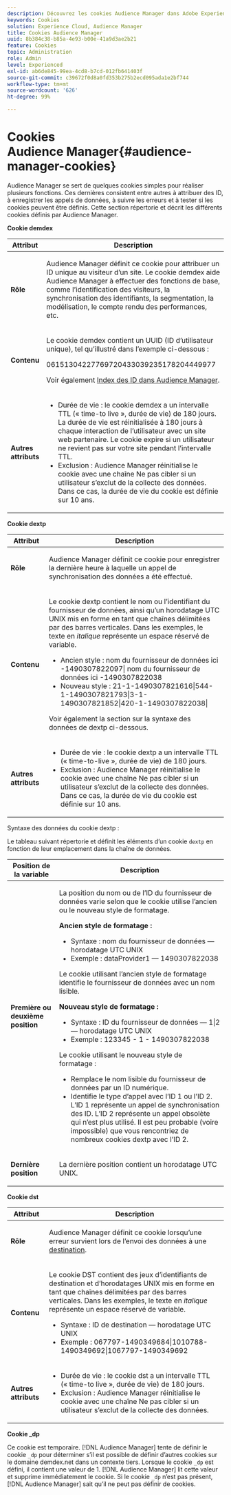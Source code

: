 ```yaml
---
description: Découvrez les cookies Audience Manager dans Adobe Experience Cloud.
keywords: Cookies
solution: Experience Cloud, Audience Manager
title: Cookies Audience Manager
uuid: 8b384c38-b85a-4e93-b00e-41a9d3ae2b21
feature: Cookies
topic: Administration
role: Admin
level: Experienced
exl-id: ab6de845-99ea-4cd8-b7cd-012fb641403f
source-git-commit: c39672f0d8a0fd353b275b2ecd095ada1e2bf744
workflow-type: tm+mt
source-wordcount: '626'
ht-degree: 99%

---
```


# Cookies Audience Manager{#audience-manager-cookies}

Audience Manager se sert de quelques cookies simples pour réaliser plusieurs fonctions. Ces dernières consistent entre autres à attribuer des ID, à enregistrer les appels de données, à suivre les erreurs et à tester si les cookies peuvent être définis. Cette section répertorie et décrit les différents cookies définis par Audience Manager.

**Cookie demdex**

<table id="table_1CCF7EA2BC9E421F8DEECA5F611E33F6"> 
 <thead> 
  <tr> 
   <th colname="col1" class="entry"> Attribut </th> 
   <th colname="col2" class="entry"> Description </th> 
  </tr> 
 </thead>
 <tbody> 
  <tr> 
   <td colname="col1"> <p> <b>Rôle</b> </p> </td> 
   <td colname="col2"> <p> <span class="keyword"> Audience Manager</span> définit ce cookie pour attribuer un ID unique au visiteur d’un site. Le cookie <span class="wintitle">demdex</span> aide <span class="keyword">Audience Manager</span> à effectuer des fonctions de base, comme l’identification des visiteurs, la synchronisation des identifiants, la segmentation, la modélisation, le compte rendu des performances, etc. </p> </td> 
  </tr> 
  <tr> 
   <td colname="col1"> <p> <b>Contenu</b> </p> </td> 
   <td colname="col2"> <p>Le cookie <span class="wintitle">demdex</span> contient un UUID (ID d’utilisateur unique), tel qu’illustré dans l’exemple ci-dessous : </p> <p> <span class="codeph"> 06151304227769720433039235178204449977 </span> </p> <p>Voir également <a href="https://experienceleague.adobe.com/docs/audience-manager/user-guide/reference/ids-in-aam.html?lang=fr" format="https" scope="external">Index des ID dans Audience Manager</a>. </p> </td> 
  </tr> 
  <tr> 
   <td colname="col1"> <p> <b>Autres attributs</b> </p> </td> 
   <td colname="col2"> <p> 
     <ul id="ul_11291DA87C5045E880034E06C863BCDA"> 
      <li id="li_40C30A06A12449A4A8748621223CA71B">Durée de vie : le cookie <span class="wintitle">demdex</span> a un intervalle TTL (« time-to live », durée de vie) de 180 jours. La durée de vie est réinitialisée à 180 jours à chaque interaction de l’utilisateur avec un site web partenaire. Le cookie expire si un utilisateur ne revient pas sur votre site pendant l’intervalle TTL. </li> 
      <li id="li_A589EDA2198249829207A183872EF1FF">Exclusion : <span class="keyword">Audience Manager</span> réinitialise le cookie avec une chaîne <span class="codeph">Ne pas cibler</span> si un utilisateur s’exclut de la collecte des données. Dans ce cas, la durée de vie du cookie est définie sur 10 ans. </li> 
     </ul> </p> </td> 
  </tr> 
 </tbody> 
</table>

**Cookie dextp**

<table id="table_7343C9C9ADD24D3FA693ECC76E4A4045"> 
 <thead> 
  <tr> 
   <th colname="col1" class="entry"> Attribut </th> 
   <th colname="col2" class="entry"> Description </th> 
  </tr> 
 </thead>
 <tbody> 
  <tr> 
   <td colname="col1"> <p> <b>Rôle</b> </p> </td> 
   <td colname="col2"> <p> <span class="keyword"> Audience Manager</span> définit ce cookie pour enregistrer la dernière heure à laquelle un appel de synchronisation des données a été effectué. </p> </td> 
  </tr> 
  <tr> 
   <td colname="col1"> <p> <b>Contenu</b> </p> </td> 
   <td colname="col2"> <p>Le cookie <span class="wintitle">dextp</span> contient le nom ou l’identifiant du fournisseur de données, ainsi qu’un horodatage UTC UNIX mis en forme en tant que chaînes délimitées par des barres verticales. Dans les exemples, le texte en <i>italique</i> représente un espace réservé de variable. </p> <p> 
     <ul id="ul_80D0BC3FCF06470991E12712401D784A"> 
      <li id="li_03747A433CEB4756A26CD866E716B89D">Ancien style : <span class="codeph"> <span class="varname"> nom du fournisseur de données ici </span>-1490307822097| <span class="varname"> nom du fournisseur de données ici </span>-1490307822038 </span> </li> 
      <li id="li_79E7000E82DB4ADA9E9887B017343B2D">Nouveau style : <span class="codeph">21-1-1490307821616|544-1-1490307821793|3-1-1490307821852|420-1-1490307822038| </span> </li> 
     </ul> </p> <p>Voir également la section sur la syntaxe des données de dextp ci-dessous. </p> </td> 
  </tr> 
  <tr> 
   <td colname="col1"> <p> <b>Autres attributs</b> </p> </td> 
   <td colname="col2"> <p> 
     <ul id="ul_4922AC2CD55D4C888A6FBEB22F8B889B"> 
      <li id="li_91A68C44E53840379C2ACDED25468735">Durée de vie : le cookie <span class="wintitle">dextp</span> a un intervalle TTL (« time-to-live », durée de vie) de 180 jours. </li> 
      <li id="li_6B8C674EFAAC4DABA0A640CF29247F99">Exclusion : <span class="keyword">Audience Manager</span> réinitialise le cookie avec une chaîne <span class="codeph">Ne pas cibler</span> si un utilisateur s’exclut de la collecte des données. Dans ce cas, la durée de vie du cookie est définie sur 10 ans. </li> 
     </ul> </p> </td> 
  </tr> 
 </tbody> 
</table>

Syntaxe des données du cookie dextp :

Le tableau suivant répertorie et définit les éléments d’un cookie `dextp` en fonction de leur emplacement dans la chaîne de données.

<table id="table_BE00604B97F24F5A94AA4F566063D785"> 
 <thead> 
  <tr> 
   <th colname="col1" class="entry"> Position de la variable </th> 
   <th colname="col2" class="entry"> Description </th> 
  </tr> 
 </thead>
 <tbody> 
  <tr> 
   <td colname="col1"> <p> <b>Première ou deuxième position</b> </p> </td> 
   <td colname="col2"> <p>La position du nom ou de l’ID du fournisseur de données varie selon que le cookie utilise l’ancien ou le nouveau style de formatage. </p> <p> <b>Ancien style de formatage :</b> </p> <p> 
     <ul id="ul_5BFBF40E3FE849CA859030F2D070FDF6"> 
      <li id="li_E8F4DC0CB15B472ABE9892B3A61D7F77">Syntaxe : <span class="codeph"> <span class="varname"> nom du fournisseur de données </span> — <span class="varname"> horodatage UTC UNIX </span> </span> </li> 
      <li id="li_7CD8B101156140F49EA97B18E9591402">Exemple : <span class="codeph"> dataProvider1 — 1490307822038 </span> </li> 
     </ul> </p> <p>Le cookie utilisant l’ancien style de formatage identifie le fournisseur de données avec un nom lisible. </p> <p> <b>Nouveau style de formatage :</b> </p> <p> 
     <ul id="ul_AC6225CA781746148C125F21DFED1ED9"> 
      <li id="li_29C4B52E398B4EA28944980A15B05A57">Syntaxe : <span class="codeph"> <span class="varname"> ID du fournisseur de données </span> — 1|2 — <span class="varname"> horodatage UTC UNIX </span> </span> </li> 
      <li id="li_3BF30CA5FED242DF96E0B54AFC64B06F">Exemple : <span class="codeph"> 123345 - 1 - 1490307822038 </span> </li> 
     </ul> </p> <p>Le cookie utilisant le nouveau style de formatage : </p> <p> 
     <ul id="ul_F05A91A455FA44C7A71186C0C9E31630"> 
      <li id="li_A8C9638173684359BABC4207845A4F48">Remplace le nom lisible du fournisseur de données par un ID numérique. </li> 
      <li id="li_28F1E2DB24904E53BE9718AD788CE61E">Identifie le type d’appel avec l’ID 1 ou l’ID 2. L’ID 1 représente un appel de synchronisation des ID. L’ID 2 représente un appel obsolète qui n’est plus utilisé. Il est peu probable (voire impossible) que vous rencontriez de nombreux cookies dextp avec l’ID 2. </li> 
     </ul> </p> </td> 
  </tr> 
  <tr> 
   <td colname="col1"> <p> <b>Dernière position</b> </p> </td> 
   <td colname="col2"> <p>La dernière position contient un horodatage UTC UNIX. </p> </td> 
  </tr> 
 </tbody> 
</table>

**Cookie dst**

<table id="table_83AE9B6350C6408BAECD9FCF33022B98"> 
 <thead> 
  <tr> 
   <th colname="col1" class="entry"> Attribut </th> 
   <th colname="col2" class="entry"> Description </th> 
  </tr> 
 </thead>
 <tbody> 
  <tr> 
   <td colname="col1"> <p> <b>Rôle</b> </p> </td> 
   <td colname="col2"> <p> <span class="keyword"> Audience Manager</span> définit ce cookie lorsqu’une erreur survient lors de l’envoi des données à une <a href="https://experienceleague.adobe.com/docs/audience-manager/user-guide/features/destinations/destinations.html" format="https" scope="external">destination</a>. </p> </td> 
  </tr> 
  <tr> 
   <td colname="col1"> <p> <b>Contenu</b> </p> </td> 
   <td colname="col2"> <p> Le cookie <span class="wintitle">DST</span> contient des jeux d’identifiants de destination et d’horodatages UNIX mis en forme en tant que chaînes délimitées par des barres verticales. Dans les exemples, le texte en <i>italique</i> représente un espace réservé de variable. </p> <p> 
     <ul id="ul_CE98076A02DA413486C1D341E9806889"> 
      <li id="li_850209D956644749B98C7A208C825C15">Syntaxe : <span class="codeph"> <span class="varname"> ID de destination </span> — <span class="varname"> horodatage UTC UNIX </span> </span> </li> 
      <li id="li_4A22152C70844733982230EBF7B9EB78">Exemple : <span class="codeph">067797-1490349684|1010788-1490349692|1067797-1490349692 </span> </li> 
     </ul> </p> </td> 
  </tr> 
  <tr> 
   <td colname="col1"> <p> <b>Autres attributs</b> </p> </td> 
   <td colname="col2"> <p> 
     <ul id="ul_5D13DD701B484B51BF2808A69A919106"> 
      <li id="li_4E665114C63246FBA32A4E19984D2693">Durée de vie : le cookie <span class="wintitle">dst</span> a un intervalle TTL (« time-to live », durée de vie) de 180 jours. </li> 
      <li id="li_A682B566704F43D2AB72487EFF212474">Exclusion : <span class="keyword">Audience Manager</span> réinitialise le cookie avec une chaîne <span class="codeph">Ne pas cibler</span> si un utilisateur s’exclut de la collecte des données. </li> 
     </ul> </p> </td> 
  </tr> 
 </tbody> 
</table>

**Cookie _dp**

Ce cookie est temporaire. [!DNL Audience Manager] tente de définir le cookie `_dp` pour déterminer s’il est possible de définir d’autres cookies sur le domaine demdex.net dans un contexte tiers. Lorsque le cookie `_dp` est défini, il contient une valeur de 1. [!DNL Audience Manager] lit cette valeur et supprime immédiatement le cookie. Si le cookie `_dp` n’est pas présent, [!DNL Audience Manager] sait qu’il ne peut pas définir de cookies.
